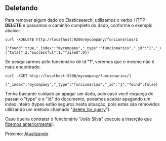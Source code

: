 ## Deletando

Para remover algum dado do Elasticsearch, utilizamos o verbo HTTP __DELETE__ e passamos o caminho completo do dado, conforme o exemplo abaixo:

```
curl -XDELETE http://localhost:9200/mycompany/funcionarios/1

{"found":true,"_index":"mycompany","_type":"funcionarios","_id":"1","_version":2,"result":"deleted","_shards":{"total":2,"successful":1,"failed":0}}
```

Se pesquisarmos pelo funcionário de id "1", veremos que o mesmo não é mais encontrado:

```
curl -XGET http://localhost:9200/mycompany/funcionarios/1

{"_index":"mycompany","_type":"funcionarios","_id":"1","found":false}
```

Tenha bastante cuidado ao apagar um dado, pois caso você esqueça de passar o "type" e o "id" do documento, podemos acabar apagando um index inteiro (types estão seguros nesta situação, pois estes são removidos utilizando um método chamado "[delete_by_query](https://www.elastic.co/guide/en/elasticsearch/reference/6.1/docs-delete-by-query.html)").

Caso queira contratar o funcionário "João Silva" execute a inserção que [fizemos anteriormente](/pages/index_type_document.md)).

Próximo: [Atualizando](/pages/updating.md)
